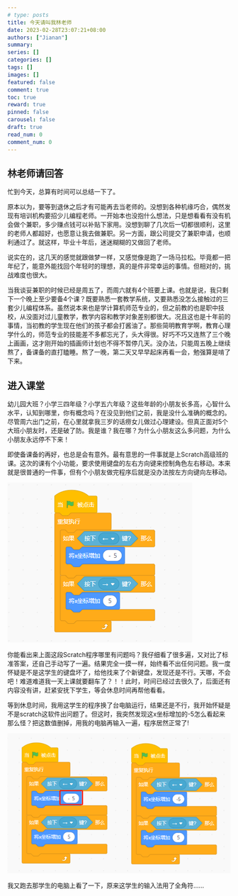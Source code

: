 ```yaml
---
# type: posts 
title: 今天请叫我林老师
date: 2023-02-28T23:07:21+08:00
authors: ["Jianan"]
summary: 
series: []
categories: []
tags: []
images: []
featured: false
comment: true
toc: true
reward: true
pinned: false
carousel: false
draft: true
read_num: 0
comment_num: 0 
---
```


## 林老师请回答

忙到今天，总算有时间可以总结一下了。

原本以为，要等到退休之后才有可能再去当老师的。没想到各种机缘巧合，偶然发现有培训机构要招少儿编程老师。一开始本也没抱什么想法，只是想看看有没有机会做个兼职，多少赚点钱可以补贴下家用。没想到聊了几次后一切都很顺利，这里的老师人都超好，也愿意让我去做兼职。另一方面，跟公司提交了兼职申请，也顺利通过了。就这样，毕业十年后，迷迷糊糊的又做回了老师。

说实在的，这几天的感觉就跟做梦一样，又感觉像是跑了一场马拉松。毕竟都一把年纪了，能意外能找回个年轻时的理想，真的是件非常幸运的事情。但相对的，挑战难度也很大。

当我谈妥兼职的时候已经是周五了，而周六就有4个班要上课。也就是说，我只剩下一个晚上至少要备4个课？既要熟悉一套教学系统，又要熟悉没怎么接触过的三套少儿编程体系。虽然说本来也是学计算机师范专业的，但之前教的也是职中技校，从没面对过儿童教学，教学内容和教学对象差别都很大。况且这也是十年前的事情，当初教的学生现在他们的孩子都会打酱油了。那些简明教育学啊，教育心理学什么的，师范专业的技能差不多都忘光了，头大得很。好巧不巧又连熬了三个晚上画画，这才刚开始的插画师计划也不得不暂停几天。没办法，只能周五晚上继续熬了，备课备的直打瞌睡。熬了一晚，第二天又早早起床再看一会，勉强算是啃了下来。

## 进入课堂

幼儿园大班？小学三四年级？小学五六年级？这些年龄的小朋友长多高，心智什么水平，认知到哪里，你有概念吗？在没见到他们之前，我是没什么准确的概念的。尽管周六出门之前，在心里就拿我三岁的话痨女儿做过心理建设。但真正面对5个大班小朋友时，还是破了防。我是谁？我在哪？为什么小朋友这么多问题，为什么小朋友永远停不下来！

即使备课备的再好，也总是会有意外。最有意思的一件事就是上Scratch高级班的课。这次的课有个小功能，要求使用键盘的左右方向键来控制角色左右移动。本来就是很普通的一件事，但有个小朋友做完程序后就是没办法按左方向键向左移动。

![错误的全角符](%E9%94%99%E8%AF%AF%E7%9A%84%E5%85%A8%E8%A7%92%E7%AC%A6.png)

你能看出来上面这段Scratch程序哪里有问题吗？我仔细看了很多遍，又对比了标准答案，还自己手动写了一遍。结果完全一摸一样，始终看不出任何问题。我一度怀疑是不是这学生的键盘坏了，给他找来了个新键盘，发现还是不行。天哪，不会吧！难道难道我一天上课就要翻车了？！！此时，时间已经过去很久了，后面还有内容没有讲，赶紧安抚下学生，等会休息时间再帮他看看。

等到休息时间，我用这学生的程序换了台电脑运行，结果还是不行，我开始怀疑是不是scratch这软件出问题了。但这时，我突然发现这x坐标增加的-5怎么看起来那么怪？把这数值删掉，用我的电脑再输入一遍，程序居然正常了!

![全角符对比](%E5%85%A8%E8%A7%92%E7%AC%A6%E5%AF%B9%E6%AF%94.png)

我又跑去那学生的电脑上看了一下，原来这学生的输入法用了全角符……

